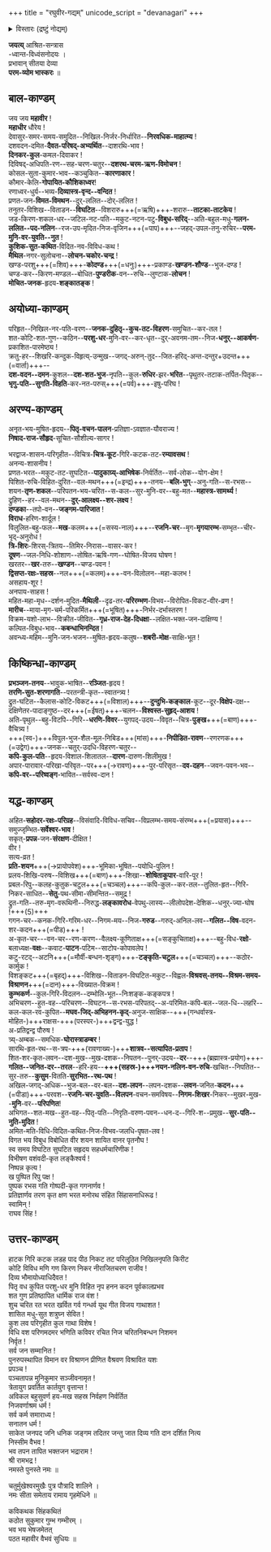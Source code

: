 +++
title = "रघुवीर-गद्यम्"
unicode_script = "devanagari"
+++

<details><summary>विस्तारः (द्रष्टुं नोद्यम्)</summary>

रघुवीर गद्यं अथवा श्रीमहावीरवैभवम्।  
अनुवादः - [अत्र](https://webcache.googleusercontent.com/search?q=cache:d0ott4zSyDoJ:https://www.sadagopan.org/pdfuploads/Raghuveera%2520Gadyam.pdf+&cd=12&hl=en&ct=clnk&gl=in) । 

<div class="videoEmbed"  src="https://youtu.be/MDGzS50X2WI" caption="आण्डवन्"></div>
<div class="videoEmbed"  src="https://www.youtube.com/watch?v=fUCDA3p4r2k" caption="रघुरामाभिषेकः (अपूर्णम्)"></div>
</details>



**जयत्य्** आश्रित-सन्त्रास  
-ध्वान्त-विध्वंसनोदयः ।  
प्रभावान् सीतया देव्या  
**परम-व्योम भास्करः** ॥

## बाल-काण्डम्
जय जय **महावीर** !  
**महाधीर** धौरेय !  
देवासुर-समर-समय-समुदित--निखिल-निर्जर-निर्धारित--**निरवधिक-माहात्म्य** !  
दशवदन-दमित-**दैवत-परिषद्-अभ्यर्थित**--दाशरथि-भाव !  
**दिनकर-कुल**-कमल-दिवाकर !  
दिविषद्-अधिपति-रण--सह-चरण-चतुर--**दशरथ-चरम-ऋण-विमोचन** !  
कोसल-सुता-कुमार-भाव--कञ्चुकित--**कारणाकार** !  
कौमार-केलि-**गोपायित-कौशिकाध्वर**!  
रणाध्वर-धुर्य--भव्य-**दिव्यास्त्र-वृन्द--वन्दित** !  
प्रणत-जन-**विमत-विमथन**--दुर्-ललित--दोर्-ललित !  
तनुतर-विशिख--विताडन--**विघटित**--विशरारु+++(=ऋषि)+++-शरारु--**ताटका-ताटकेय** !  
जड-किरण-शकल-धर--जटिल-नट-पति--मकुट-नटन-पटु-**विबुध-सरिद्**--अति-बहुल-मधु-**गलन-ललित--पद-नलिन**--रज-उप-मृदित-निज-वृजिन+++(=पाप)+++--जहद्-उपल-तनु-रुचिर--**परम-मुनि-वर-युवति--नुत** !  
**कुशिक-सुत-कथित**-विदित-नव-विविध-कथ !  
**मैथिल**-नगर-सुलोचना--**लोचन-चकोर-चन्द्र** !  
खण्ड-परशु+++(=शिव)+++-**कोदण्ड**+++(=धनुः)+++-प्रकाण्ड-**खण्डन-शौण्ड**--भुज-दण्ड !  
चण्ड-कर--किरण-मण्डल--बोधित-**पुण्डरीक**-वन--रुचि--लुण्टाक-**लोचन** !  
**मोचित-जनक**-हृदय-**शङ्कातङ्क** !  

## अयोध्या-काण्डम्
परिहृत--निखिल-नर-पति-वरण--**जनक-दुहितृ--कुच-तट-विहरण**-समुचित--कर-तल !  
शत-कोटि-शत-गुण--कठिन--**परशु-धर**-मुनि-वर--कर-धृत--दुर्-अवनम-तम--निज-**धनुर्--आकर्षण**-प्रकाशित-पारमेष्ठ्य !  
क्रतु-हर--शिखरि-कन्दुक-विहृत्य्-उन्मुख--जगद्-अरुन्-तुद--जित-हरिद्-अन्त-दन्तुर+उदन्त+++(=वार्ता)+++--  
**दश-वदन--दमन**-कुशल--**दश-शत-भुज**-नृपति--कुल-**रुधिर**-झर-**भरित**--पृथुतर-तटाक-तर्पित-पितृक--  
**भृगु-पति--सुगति-विहति**-कर-नत-परुस्+++(=पर्व)+++-इषु-परिघ !  

## अरण्य-काण्डम्
अनृत-भय-मुषित-हृदय--**पितृ-वचन-पालन**-प्रतिज्ञा-ऽवज्ञात-यौवराज्य !  
**निषाद-राज-सौहृद**-सूचित-सौशील्य-सागर !  

भरद्वाज-शासन-परिगृहीत--विचित्र-**चित्र-कूट**-गिरि-कटक-तट-**रम्यावसथ** !  
अनन्य-शासनीय !  
प्रणत-भरत--मकुट-तट-सुघटित--**पादुकाग्र्य्-आभिषेक**-निर्वर्तित--सर्व-लोक--योग-क्षेम !  
पिशित-रुचि-विहित-दुरित--वल-मथन+++(=इन्द्र)+++-तनय--**बलि-भुग्**--अनु-गति--स-रभस--शयन-**तृण-शकल**--परिपतन-भय-चरित--स-कल--सुर-मुनि-वर--बहु-मत--**महास्त्र-सामर्थ्य** !  
द्रुहिण--हर--वल-मथन--**दुर्-आलक्ष्य--शर-लक्ष्य** !  
**दण्डका**--तपो-वन--**जङ्गम-पारिजात** !  
**विराध**-हरिण-शार्दूल !  
विलुलित-बहु-फल--**मख**-कलम+++(=सस्य-नाल)+++--**रजनि-चर**--मृग-**मृगयारम्भ**-सम्भृत--चीर-भृद्-अनुरोध !  
**त्रि-शिरः**-शिरस्-त्रितय--तिमिर-निरास--वासर-कर !  
**दूषण**--जल-निधि-शोशाण--तोषित-ऋषि-गण--घोषित-विजय घोषण !  
खरतर--**खर**-तरु--**खण्डन**--चण्ड-पवन !  
**द्विसप्त-रक्षः-सहस्र**--नल+++(=कलम)+++-वन-विलोलन--महा-कलभ !  
असहाय-शूर !  
अनपाय-साहस !  
महित-महा-मृध--दर्शन-मुदित-**मैथिली**--दृढ-तर-**परिरम्भण**-विभव--विरोपित-विकट-वीर-व्रण !  
**मारीच**--माया-मृग-चर्म-परिकर्मित+++(=भूषित)+++-निर्भर-दर्भास्तरण !  
विक्रम-यशो-लाभ--विक्रीत-जीवित--**गृध्र-राज-देह-दिधक्षा**--लक्षित-भक्त-जन-दाक्षिण्य !  
कल्पित-विबुध-भाव--**कबन्धाभिनन्दित** !  
अवन्ध्य-महिम--मुनि-जन-भजन--मुषित-हृदय-कलुष--**शबरी-मोक्ष**-साक्षि-भूत !  

## किष्किन्धा-काण्डम्
**प्रभञ्जन-तनय**--भावुक-भाषित--**रञ्जित**-हृदय !  
**तरणि-सुत-शरणागति**--परतन्त्री-कृत--स्वातन्त्र्य !  
द्रुत-घटित--कैलास-कोटि-विकट+++(=विशाल)+++--**दुन्दुभि-कङ्काल**-कूट--दूर-**विक्षेप**-दक्ष--दक्षिणेतर-पादाङ्गुष्ठ--दर+++(=ईषत्)+++-चलन--**विश्वस्त-सुहृद्-आशय** !  
अति-पृथुल--बहु-विटपि--गिरि--**धरणि-विवर**--युगपद्-उदय--विवृत--चित्र-**पुङ्ख**+++(=बाण)+++-वैचित्र्य !  
+++(स्व-)+++विपुल-भुज-शैल-मूल-निबिड+++(मांस)+++-**निपीडित-रावण**--रणरणक+++(=उद्वेग)+++-जनक--चतुर्-उदधि-विहरण-चतुर--  
**कपि-कुल-पति**--हृदय-विशाल-शिलातल--**दारण**-दारुण-शिलीमुख !  
अपार-पारावार-परिखा-परिवृत--पर+++(→रावण)+++-पुर-परिसृत--**दव-दहन**--जवन-पवन-भव--**कपि-वर--परिष्वङ्ग**-भावित--सर्वस्व-दान !  

## यद्ध-काण्डम्
अहित-**सहोदर-रक्षः-परिग्रह**--विसंवादि-विविध-सचिव--विप्रलम्भ-समय-संरम्भ+++(=प्रयास)+++--समुज्जृम्भित-**सर्वेश्वर-भाव** !  
सकृत्-**प्रपन्न**-जन-**संरक्षण**-दीक्षित !  
वीर !  
सत्य-व्रत !  
**प्रति-शयन**+++(→प्रायोपवेश)+++-भूमिका-भूषित--पयोधि-पुलिन !  
प्रलय-शिखि-परुष--विशिख+++(=बाण)+++-शिखा--**शोषिताकूपार**-वारि-पूर !  
प्रबल-रिपु--कलह-कुतुक-चटुल+++(=चञ्चल)+++--कपि-कुल--कर-तल--तुलित-हृत--गिरि-निकर-साधित--**सेतु**-पथ-सीमा-सीमन्तित--समुद्र !  
द्रुत-गति--तरु-मृग-वरूथिनी--निरुद्ध-**लङ्कावरोध**-वेपथु-लास्य--लीलोपदेश-देशिक--धनुर्-ज्या-घोष !+++(5)+++  
गगन-चर--कनक-गिरि-गरिम-धर--निगम-मय--निज-**गरुड**--गरुद्-अनिल-लव--**गलित--विष**-वदन-शर-कदन+++(=पीड)+++ !  
अ-कृत-चर---वन-चर--रण-करण--वैलक्ष्य-कूणिताक्ष+++(=सङ्कुचिताक्ष)+++--बहु-विध-**रक्षो**-बलाध्यक्ष-**वक्षः**--कवाट-**पाटन**-पटिम--साटोप-कोपावलेप !  
कटु-रटद्--अटनि+++(=मौर्वी-बन्धन-शृङ्ग)+++-**टङ्कृति-चटुल**+++(=चञ्चल)+++--कठोर-कार्मुक !  
विशङ्कट+++(=बृहद्)+++-विशिख--विताडन-विघटित-मकुट--विह्वल-**विश्रवस्-तनय--विश्रम-समय-विश्राणन**+++(=दान)+++-विख्यात-विक्रम !  
**कुम्भकर्ण**--कुल-गिरि-विदलन--दम्भोलि-भूत--निःशङ्क-कङ्कपत्र !  
अभिचरण--हुत-वह--परिचरण--विघटन--स-रभस-परिपतद्--अ-परिमित-कपि-बल--जल-धि--लहरि--कल-कल-रव-कुपित--**मघव-जिद्-अभिहनन-कृद्**-अनुज-साक्षिक--+++(गन्धर्वास्त्र-मोहित-)+++राक्षस-+++(परस्पर-)+++द्वन्द्व-युद्ध !  
अ-प्रतिद्वन्द्व पौरुष !  
त्र्य्-अम्बक--समधिक-**घोरास्त्राडम्बर** !  
सारथि-हृत-रथ--स-त्रप-+++(रावणाख्य-)+++**शात्रव--सत्यापित-प्रताप** !  
शित-शर-कृत-लवन--दश-मुख--मुख-दशक--निपतन--पुनर्-उदय--**दर**--+++(ब्रह्मास्त्र-प्रयोग)+++-**गलित--जनित-दर--तरल**--हरि-हय--**+++(सहस्र-)+++नयन-नलिन-वन-रुचि**-खचित--निपतित--सुर-तरु--**कुसुम**-वितति-**सुरभित--रथ-पथ** !  
अखिल-जगद्-अधिक--भुज-बल--वर-बल--**दश-लपन**--लपन-दशक--**लवन**-जनित-**कदन**+++(=पीडा)+++-परवश--**रजनि-चर-युवति--विलपन**-वचन-समविषय--**निगम-शिखर**-निकर--मुखर-मुख--**मुनि**-वर--**परिपणित**!  
अभिगत--शत-मख--हुत-वह--पितृ-पति--निरृति-वरुण-पवन--धन-द--गिरि-श--प्रमुख--**सुर-पति--नुति-मुदित** !  
अमित-मति-विधि-विदित-कथित-निज-विभव-जलधि-पृषत-लव !  
विगत भय विबुध विबोधित वीर शयन शायित वानर पृतनौघ !  
स्व समय विघटित सुघटित सहृदय सहधर्मचारिणीक !  
विभीषण वशंवदी-कृत लङ्कैश्वर्य !  
निष्पन्न कृत्य !  
ख पुष्पित रिपु पक्ष !  
पुष्पक रभस गति गोष्पदी-कृत गगनार्णव !  
प्रतिज्ञार्णव तरण कृत क्षण भरत मनोरथ संहित सिंहासनाधिरूढ !  
स्वामिन् !  
राघव सिंह !  

## उत्तर-काण्डम्
हाटक गिरि कटक लडह पाद पीठ निकट तट परिलुठित निखिलनृपति किरीट  
कोटि विविध मणि गण किरण निकर नीराजितचरण राजीव !  
दिव्य भौमायोध्याधिदैवत !  
पितृ वध कुपित परशु-धर मुनि विहित नृप हनन कदन पूर्वकालप्रभव  
शत गुण प्रतिष्ठापित धार्मिक राज वंश !  
शुच चरित रत भरत खर्वित गर्व गन्धर्व यूथ गीत विजय गाथाशत !  
शासित मधु-सुत शत्रुघ्न सेवित !  
कुश लव परिगृहीत कुल गाथा विशेष !  
विधि वश परिणमदमर भणिति कविवर रचित निज चरितनिबन्धन निशमन  
निर्वृत !  
सर्व जन सम्मानित !  
पुनरुपस्थापित विमान वर विश्राणन प्रीणित वैश्रवण विश्रावित यशः  
प्रपञ्च !  
पञ्चतापन्न मुनिकुमार सञ्जीवनामृत !  
त्रेतायुग प्रवर्तित कार्तयुग वृत्तान्त !  
अविकल बहुसुवर्ण हय-मख सहस्र निर्वहण निर्वर्तित  
निजवर्णाश्रम धर्म !  
सर्व कर्म समाराध्य !  
सनातन धर्म !  
साकेत जनपद जनि धनिक जङ्गम तदितर जन्तु जात दिव्य गति दान दर्शित नित्य  
निस्सीम वैभव !  
भव तपन तापित भक्तजन भद्राराम !  
श्री रामभद्र !  
नमस्ते पुनस्ते नमः ॥

चतुर्मुखेश्वरमुखैः पुत्र पौत्रादि शालिने ।  
नमः सीता समेताय रामाय गृहमेधिने ॥

कविकथक सिंहकथितं  
कठोत सुकुमार गुम्भ गम्भीरम् ।  
भव भय भेषजमेतत्  
पठत महावीर वैभवं सुधियः ॥
